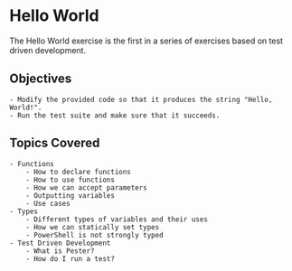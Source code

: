 # Hello World

The Hello World exercise is the first in a series of exercises based on test driven development.

## Objectives
    - Modify the provided code so that it produces the string "Hello, World!".
    - Run the test suite and make sure that it succeeds.

## Topics Covered
    - Functions
        - How to declare functions
        - How to use functions
        - How we can accept parameters
        - Outputting variables
        - Use cases
    - Types
        - Different types of variables and their uses
        - How we can statically set types
        - PowerShell is not strongly typed
    - Test Driven Development
        - What is Pester?
        - How do I run a test?